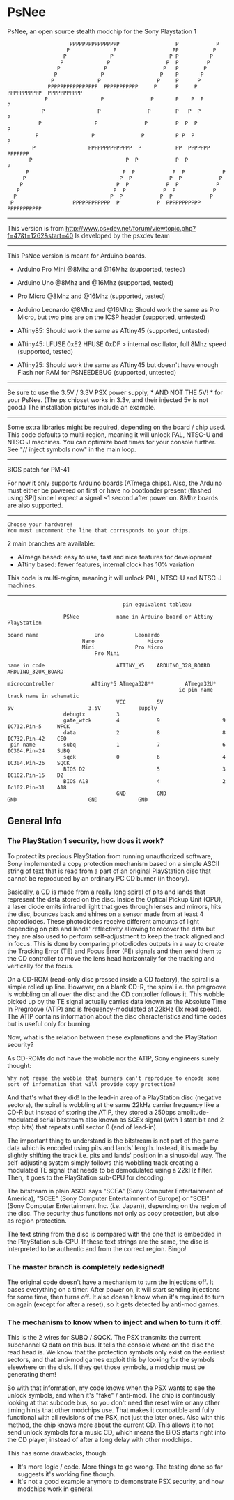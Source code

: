 # PsNee

PsNee, an open source stealth modchip for the Sony Playstation 1 

                        PPPPPPPPPPPPPPPP                  P            P      
                       P              P                  PP           P        
                      P              P                  P P          P        
                     P              P                  P  P         P          
                    P              P                  P   P        P          
                   P              P                  P    P       P            
                  P              P                  P     P      P            
                 PPPPPPPPPPPPPPPP  PPPPPPPPPPP     P      P     P  PPPPPPPPPPP  PPPPPPPPPPP
                P                 P               P       P    P  P            P
               P                 P               P        P   P  P            P  
              P                 P               P         P  P  P            P  
             P                 P               P          P P  P            P    
            P                 PPPPPPPPPPPPPP  P           PP  PPPPPPP      PPPPPPP    
           P                              P  P            P  P            P      
          P                              P  P            P  P            P      
         P                              P  P            P  P            P        
        P                              P  P            P  P            P        
       P                              P  P            P  P            P      
      P                              P  P            P  P            P        
     P                   PPPPPPPPPPPP  P            P  PPPPPPPPPPP  PPPPPPPPPPP

---------------------------------------
This version is from
http://www.psxdev.net/forum/viewtopic.php?f=47&t=1262&start=40
Is developed by the psxdev team
 
 
-------------------------------------------------

 This PsNee version is meant for Arduino boards.

 
  - Arduino Pro Mini @8Mhz and @16Mhz (supported, tested)
  - Arduino Uno @8Mhz and @16Mhz (supported, tested)

  - Pro Micro @8Mhz and @16Mhz (supported, tested)
  - Arduino Leonardo @8Mhz and @16Mhz: Should work the same as Pro Micro, but two pins are on the ICSP header (supported, untested)
  
  - ATtiny85: Should work the same as ATtiny45 (supported, untested)
  - ATtiny45: LFUSE 0xE2  HFUSE 0xDF > internal oscillator, full 8Mhz speed (supported, tested)
  - ATtiny25: Should work the same as ATtiny45 but doesn't have enough Flash nor RAM for PSNEEDEBUG (supported, untested)
  
---------------------------------------------------------------------------

Be sure to use the 3.5V / 3.3V PSX power supply, * AND NOT THE 5V! * for your PsNee. (The ps chipset works in 3.3v, and their injected 5v is not good.) The installation pictures include an example.

-----------------------------------------------------------------------------

Some extra libraries might be required, depending on the board / chip used.
This code defaults to multi-region, meaning it will unlock PAL, NTSC-U and NTSC-J machines.
You can optimize boot times for your console further. See "// inject symbols now" in the main loop.

----------------------------------------------------------------------

BIOS patch for PM-41

For now it only supports Arduino boards (ATmega chips).
Also, the Arduino must either be powered on first or have no bootloader present (flashed using SPI) since I expect a signal ~1 second after power on.
8Mhz boards are also supported.
 
-------------------------------------------------------------------

    Choose your hardware!
    You must uncomment the line that corresponds to your chips.
    
 2 main branches are available:
  - ATmega based: easy to use, fast and nice features for development
  - ATtiny based: fewer features, internal clock has 10% variation

 This code is multi-region, meaning it will unlock PAL, NTSC-U and NTSC-J machines.

-------------------------------------------------------------------------------------

                                         pin equivalent tableau
                        
                      PSNee            name in Arduino board or Attiny                             PlayStation
		      
    board name					Uno		     Leonardo
    						Nano                 Micro 
    						Mini		     Pro Micro
						        Pro Mini
    
    name in code                       ATTINY_X5    ARDUINO_328_BOARD    ARDUINO_32UX_BOARD        
    
    microcontroller		  	   ATtiny*5	ATmega328**          ATmega32U*
						   					               ic pin name     track name in schematic
                                       VCC          5V                   5v                        3.5V            supply
                      debugtx          3
                      gate_wfck        4            9                    9                         IC732.Pin-5     WFCK
                      data             2            8                    8                         IC732.Pin-42    CEO
     pin name         subq             1            7                    6                         IC304.Pin-24    SUBQ
                      sqck             0            6                    4                         IC304.Pin-26    SQCK
                      BIOS D2                       5                    3                         IC102.Pin-15    D2 
                      BIOS A18                      4                    2                         Ic102.Pin-31    A18
	                                   GND          GND                  GND            	       GND             GND













## General Info

### The PlayStation 1 security, how does it work?

To protect its precious PlayStation from running unauthorized software, Sony implemented a copy protection mechanism based on a simple ASCII string of text that is read from a part of an original PlayStation disc that cannot be reproduced by an ordinary PC CD burner (in theory).

Basically, a CD is made from a really long spiral of pits and lands that represent the data stored on the disc. Inside the Optical Pickup Unit (OPU), a laser diode emits infrared light that goes through lenses and mirrors, hits the disc, bounces back and shines on a sensor made from at least 4 photodiodes. These photodiodes receive different amounts of light depending on pits and lands' reflectivity allowing to recover the data but they are also used to perform self-adjustment to keep the track aligned and in focus.
This is done by comparing photodiodes outputs in a way to create the Tracking Error (TE) and Focus Error (FE) signals and then send them to the CD controller to move the lens head horizontally for the tracking and vertically for the focus.

On a CD-ROM (read-only disc pressed inside a CD factory), the spiral is a simple rolled up line. However, on a blank CD-R, the spiral i.e. the pregroove is wobbling on all over the disc and the CD controller follows it. This wobble picked up by the TE signal actually carries data known as the Absolute Time In Pregroove (ATIP) and is frequency-modulated at 22kHz (1x read speed). The ATIP contains information about the disc characteristics and time codes but is useful only for burning.

Now, what is the relation between these explanations and the PlayStation security?

As CD-ROMs do not have the wobble nor the ATIP, Sony engineers surely thought:

    Why not reuse the wobble that burners can't reproduce to encode some sort of information that will provide copy protection?

And that's what they did! In the lead-in area of a PlayStation disc (negative sectors), the spiral is wobbling at the same 22kHz carrier frequency like a CD-R but instead of storing the ATIP, they stored a 250bps amplitude-modulated serial bitstream also known as SCEx signal (with 1 start bit and 2 stop bits) that repeats until sector 0 (end of lead-in).

The important thing to understand is the bitstream is not part of the game data which is encoded using pits and lands' length. Instead, it is made by slightly shifting the track i.e. pits and lands' position in a sinusoidal way. The self-adjusting system simply follows this wobbling track creating a modulated TE signal that needs to be demodulated using a 22kHz filter. Then, it goes to the PlayStation sub-CPU for decoding.

The bitstream in plain ASCII says "SCEA" (Sony Computer Entertainment of America), "SCEE" (Sony Computer Entertainment of Europe) or "SCEI" (Sony Computer Entertainment Inc. (i.e. Japan)), depending on the region of the disc.
The security thus functions not only as copy protection, but also as region protection.

The text string from the disc is compared with the one that is embedded in the PlayStation sub-CPU. If these text strings are the same, the disc is interpreted to be authentic and from the correct region. Bingo!

### The master branch is completely redesigned!

The original code doesn't have a mechanism to turn the injections off. It bases everything on a timer.
After power on, it will start sending injections for some time, then turns off.
It also doesn't know when it's required to turn on again (except for after a reset), so it gets detected by anti-mod games.

### The mechanism to know when to inject and when to turn it off.

This is the 2 wires for SUBQ / SQCK. The PSX transmits the current subchannel Q data on this bus. It tells the console where on the disc the read head is. We know that the protection symbols only exist on the earliest sectors, and that anti-mod games exploit this by looking for the symbols elsewhere on the disk. If they get those symbols, a modchip must be generating them!

So with that information, my code knows when the PSX wants to see the unlock symbols, and when it's "fake" / anti-mod. The chip is continously looking at that subcode bus, so you don't need the reset wire or any other timing hints that other modchips use. That makes it compatible and fully functional with all revisions of the PSX, not just the later ones. Also with this method, the chip knows more about the current CD. This allows it to not send unlock symbols for a music CD, which means the BIOS starts right into the CD player, instead of after a long delay with other modchips.

This has some drawbacks, though:
 * It's more logic / code. More things to go wrong. The testing done so far suggests it's working fine though.
 * It's not a good example anymore to demonstrate PSX security, and how modchips work in general.
